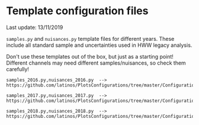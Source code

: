 # Template configuration files

Last update: 13/11/2019

`samples.py` and `nuisances.py` template files for different years. These include all standard sample and uncertainties used in HWW legacy analysis.

Don't use these templates out of the box, but just as a starting point! Different channels may need different samples/nuisances, so check them carefully!

    samples_2016.py,nuisances_2016.py  --> https://github.com/latinos/PlotsConfigurations/tree/master/Configurations/ggH/Full2016_nanoAOD

    samples_2017.py,nuisances_2017.py  --> https://github.com/latinos/PlotsConfigurations/tree/master/Configurations/ggH/Full2017

    samples_2018.py,nuisances_2018.py  --> https://github.com/latinos/PlotsConfigurations/tree/master/Configurations/ggH/Full2018
